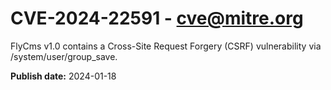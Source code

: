 # CVE-2024-22591 - cve@mitre.org

FlyCms v1.0 contains a Cross-Site Request Forgery (CSRF) vulnerability via /system/user/group_save.

**Publish date:** 2024-01-18
